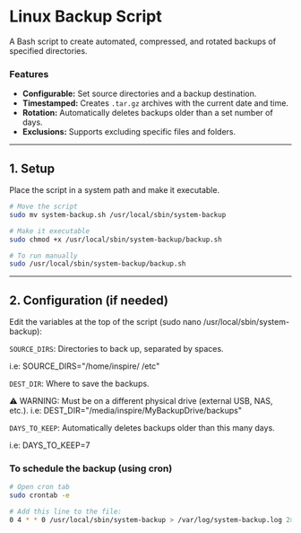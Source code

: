 # Linux Backup Script

A Bash script to create automated, compressed, and rotated backups of specified directories.

### Features
* **Configurable:** Set source directories and a backup destination.
* **Timestamped:** Creates `.tar.gz` archives with the current date and time.
* **Rotation:** Automatically deletes backups older than a set number of days.
* **Exclusions:** Supports excluding specific files and folders.

---

## 1. Setup

Place the script in a system path and make it executable.

```bash
# Move the script
sudo mv system-backup.sh /usr/local/sbin/system-backup

# Make it executable
sudo chmod +x /usr/local/sbin/system-backup/backup.sh

# To run manually
sudo /usr/local/sbin/system-backup/backup.sh
```


--- 
## 2. Configuration (if needed)
Edit the variables at the top of the script (sudo nano /usr/local/sbin/system-backup):

`SOURCE_DIRS`: Directories to back up, separated by spaces.

i.e: SOURCE_DIRS="/home/inspire/ /etc"

`DEST_DIR`: Where to save the backups.

⚠️ WARNING: Must be on a different physical drive (external USB, NAS, etc.).
i.e: DEST_DIR="/media/inspire/MyBackupDrive/backups"

`DAYS_TO_KEEP`: Automatically deletes backups older than this many days.

i.e: DAYS_TO_KEEP=7

### To schedule the backup (using cron)

```bash
# Open cron tab
sudo crontab -e

# Add this line to the file:
0 4 * * 0 /usr/local/sbin/system-backup > /var/log/system-backup.log 2>&1
```

